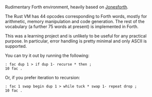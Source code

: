 Rudimentary Forth environment, heavily based on [Jonesforth](https://github.com/nornagon/jonesforth/).

The Rust VM has 44 opcodes corresponding to Forth words, mostly for arithmetic, memory manipulation and code generation. The rest of the vocabulary (a further 75 words at present) is implemented in Forth.

This was a learning project and is unlikely to be useful for any practical purpose. In particular, error handling is pretty minimal and only ASCII is supported.

You can try it out by running the following:

```
: fac dup 1 > if dup 1- recurse * then ;
10 fac .
```

Or, if you prefer iteration to recursion:

```
: fac 1 swap begin dup 1 > while tuck * swap 1- repeat drop ;
10 fac .
```
